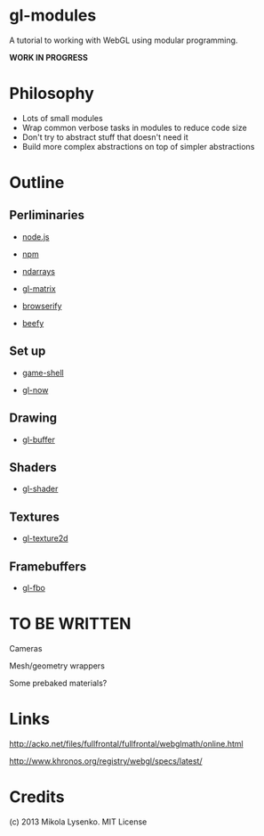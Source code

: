 gl-modules
==========
A tutorial to working with WebGL using modular programming.

**WORK IN PROGRESS**


# Philosophy

* Lots of small modules
* Wrap common verbose tasks in modules to reduce code size
* Don't try to abstract stuff that doesn't need it
* Build more complex abstractions on top of simpler abstractions

# Outline

## Perliminaries

* [node.js](http://nodejs.org/)

* [npm](https://npmjs.org/)

* [ndarrays](https://github.com/mikolalysenko/ndarray)

* [gl-matrix](https://github.com/toji/gl-matrix)

* [browserify](https://github.com/substack/node-browserify)

* [beefy](https://github.com/chrisdickinson/beefy)

## Set up

* [game-shell](https://github.com/mikolalysenko/game-shell)

* [gl-now](https://github.com/mikolalysenko/gl-now)

## Drawing

* [gl-buffer](https://github.com/mikolalysenko/gl-buffer)

## Shaders

* [gl-shader](https://github.com/mikolalysenko/gl-shader)

## Textures

* [gl-texture2d](https://github.com/mikolalysenko/gl-texture2d)

## Framebuffers

* [gl-fbo](https://github.com/mikolalysenko/gl-fbo)




# TO BE WRITTEN

Cameras

Mesh/geometry wrappers

Some prebaked materials?


# Links

http://acko.net/files/fullfrontal/fullfrontal/webglmath/online.html

http://www.khronos.org/registry/webgl/specs/latest/

# Credits
(c) 2013 Mikola Lysenko. MIT License